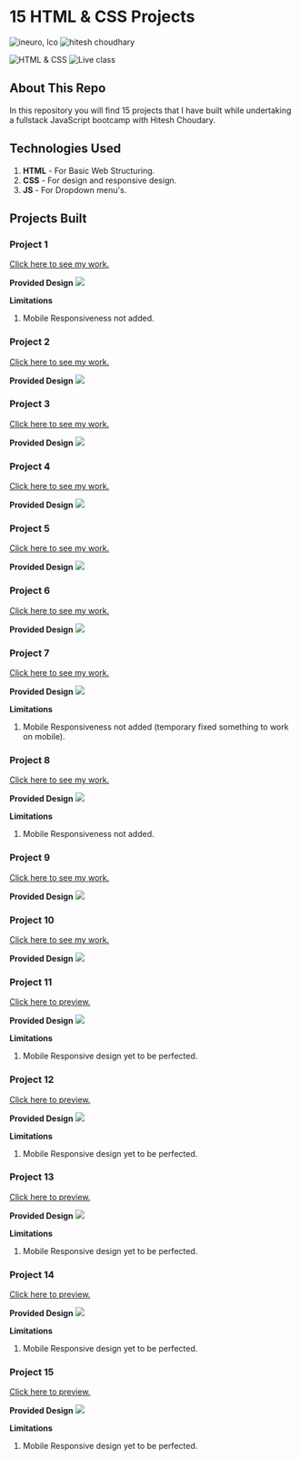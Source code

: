 # 15 HTML & CSS Projects

![ineuro, lco](https://img.shields.io/badge/iNeuron-LCO-green)
![hitesh choudhary](https://img.shields.io/badge/Hitesh--Choudhary-Full--stack--JS--bootcamp-purple)

![HTML & CSS](https://img.shields.io/badge/HTML-CSS-orange)
![Live class](https://img.shields.io/badge/LIVE--CLASS-PROJECT--10-green)

## About This Repo

In this repository you will find 15 projects that I have built while undertaking a fullstack JavaScript bootcamp with Hitesh Choudary.

## Technologies Used

1. **HTML** - For Basic Web Structuring.
2. **CSS** - For design and responsive design.
3. **JS** - For Dropdown menu's.

## Projects Built

### Project 1

[Click here to see my work.](https://delicate-hotteok-391b4a.netlify.app/fullstack-project-1/)

**Provided Design**
![](./Ref-Images/1.png)

**Limitations**
1. Mobile Responsiveness not added.

### Project 2

[Click here to see my work.](https://delicate-hotteok-391b4a.netlify.app/fullstack-project-2/)

**Provided Design**
![](./Ref-Images/2.png)

### Project 3

[Click here to see my work.](https://delicate-hotteok-391b4a.netlify.app/fullstack-project-3/)

**Provided Design**
![](./Ref-Images/3.png)

### Project 4

[Click here to see my work.](https://delicate-hotteok-391b4a.netlify.app/fullstack-project-4/)

**Provided Design**
![](./Ref-Images/4.png)

### Project 5

[Click here to see my work.](https://delicate-hotteok-391b4a.netlify.app/fullstack-project-5/)

**Provided Design**
![](./Ref-Images/5.png)

### Project 6

[Click here to see my work.](https://delicate-hotteok-391b4a.netlify.app/fullstack-project-6/)

**Provided Design**
![](./Ref-Images/6.png)

### Project 7

[Click here to see my work.](https://delicate-hotteok-391b4a.netlify.app/fullstack-project-7/)

**Provided Design**
![](./Ref-Images/7.png)

**Limitations**
1. Mobile Responsiveness not added (temporary fixed something to work on mobile).

### Project 8

[Click here to see my work.](https://delicate-hotteok-391b4a.netlify.app/fullstack-project-8/)

**Provided Design**
![](./Ref-Images/8.png)

**Limitations**
1. Mobile Responsiveness not added.

### Project 9

[Click here to see my work.](https://delicate-hotteok-391b4a.netlify.app/fullstack-project-9/)

**Provided Design**
![](./Ref-Images/9.png)

### Project 10

[Click here to see my work.](https://delicate-hotteok-391b4a.netlify.app/fullstack-project-10/)

**Provided Design**
![](./Ref-Images/10.png)

### Project 11

[Click here to preview.](https://delicate-hotteok-391b4a.netlify.app/fullstack-project-11/)

**Provided Design**
![](./Ref-Images/11.png)

**Limitations**
1. Mobile Responsive design yet to be perfected.

### Project 12

[Click here to preview.](https://delicate-hotteok-391b4a.netlify.app/fullstack-project-12/)

**Provided Design**
![](./Ref-Images/12.png)

**Limitations**
1. Mobile Responsive design yet to be perfected.

### Project 13

[Click here to preview.](https://delicate-hotteok-391b4a.netlify.app/fullstack-project-13/)

**Provided Design**
![](./Ref-Images/13.png)

**Limitations**
1. Mobile Responsive design yet to be perfected.

### Project 14

[Click here to preview.](https://delicate-hotteok-391b4a.netlify.app/fullstack-project-14/)

**Provided Design**
![](./Ref-Images/14.png)

**Limitations**
1. Mobile Responsive design yet to be perfected.

### Project 15

[Click here to preview.](https://delicate-hotteok-391b4a.netlify.app/fullstack-project-15/)

**Provided Design**
![](./Ref-Images/15.png)

**Limitations**
1. Mobile Responsive design yet to be perfected.


